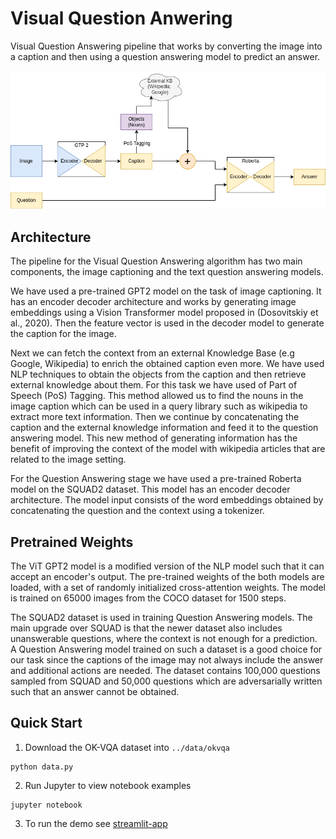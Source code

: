 # Visual Question Anwering

Visual Question Answering pipeline that works by converting the image into a
caption and then using a question answering model to predict an answer.

![thumbnail](./resources/vqa-model-2.png)

## Architecture

The pipeline for the Visual Question Answering algorithm has two main components, the image captioning and the text question answering models. 

We have used a pre-trained GPT2 model on the task of image captioning. It has an encoder decoder architecture and works by generating image embeddings using a Vision Transformer model proposed in (Dosovitskiy et al., 2020). Then the feature vector is used in the decoder model to generate the caption for the image. 

Next we can fetch the context from an external Knowledge Base (e.g Google, Wikipedia) to enrich the obtained caption even more. We have used NLP techniques to obtain the objects from the caption and then retrieve external knowledge about them. For this task we have used of Part of Speech (PoS) Tagging. This method allowed us to find the nouns in the image caption which can be used in a query library such as wikipedia to extract more text information. Then we continue by concatenating the caption and the external knowledge information and feed it to the question answering model. This new method of generating information has the benefit of improving the context of the model with wikipedia articles that are related to the image setting.

For the Question Answering stage we have used a pre-trained Roberta model on the SQUAD2 dataset. This model has an encoder decoder architecture. The model input consists of the word embeddings obtained by concatenating the question and the context using a tokenizer.

## Pretrained Weights

The ViT GPT2 model is a modified version of the NLP model such that it can accept an encoder's output. The pre-trained weights of the both models are loaded, with a set of randomly initialized cross-attention weights. The  model is trained on 65000 images from the COCO dataset for 1500 steps.

The SQUAD2 dataset is used in training Question Answering models. The main upgrade over SQUAD is that the newer dataset also includes unanswerable questions, where the context is not enough for a prediction. A Question Answering model trained on such a dataset is a good choice for our task since the captions of the image may not always include the answer and additional actions are needed. The dataset contains 100,000 questions sampled from SQUAD and 50,000 questions which are adversarially written such that an answer cannot be obtained. 

## Quick Start

1. Download the OK-VQA dataset into `../data/okvqa`

```console
python data.py
```

2. Run Jupyter to view notebook examples

```console
jupyter notebook
```

3. To run the demo see [streamlit-app](./streamlit-app)
